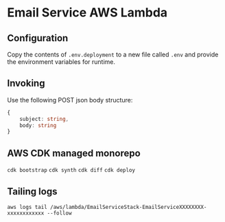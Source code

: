# Email Service AWS Lambda

## Configuration
Copy the contents of `.env.deployment` to a new file called `.env` and provide the environment variables for runtime.

## Invoking

Use the following POST json body structure:
```typescript
{
    subject: string,
    body: string
}
```

## AWS CDK managed monorepo
`cdk bootstrap`
`cdk synth`
`cdk diff`
`cdk deploy`

## Tailing logs
`aws logs tail /aws/lambda/EmailServiceStack-EmailServiceXXXXXXXX-xxxxxxxxxxxx --follow`